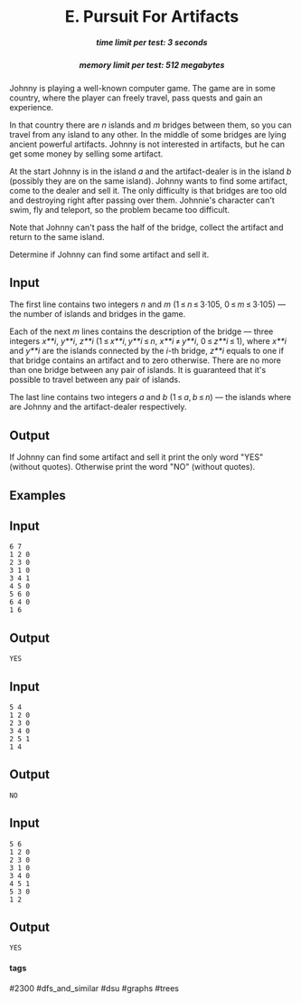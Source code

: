 <h1 style='text-align: center;'> E. Pursuit For Artifacts</h1>

<h5 style='text-align: center;'>time limit per test: 3 seconds</h5>
<h5 style='text-align: center;'>memory limit per test: 512 megabytes</h5>

Johnny is playing a well-known computer game. The game are in some country, where the player can freely travel, pass quests and gain an experience.

In that country there are *n* islands and *m* bridges between them, so you can travel from any island to any other. In the middle of some bridges are lying ancient powerful artifacts. Johnny is not interested in artifacts, but he can get some money by selling some artifact.

At the start Johnny is in the island *a* and the artifact-dealer is in the island *b* (possibly they are on the same island). Johnny wants to find some artifact, come to the dealer and sell it. The only difficulty is that bridges are too old and destroying right after passing over them. Johnnie's character can't swim, fly and teleport, so the problem became too difficult.

Note that Johnny can't pass the half of the bridge, collect the artifact and return to the same island. 

Determine if Johnny can find some artifact and sell it.

## Input

The first line contains two integers *n* and *m* (1 ≤ *n* ≤ 3·105, 0 ≤ *m* ≤ 3·105) — the number of islands and bridges in the game.

Each of the next *m* lines contains the description of the bridge — three integers *x**i*, *y**i*, *z**i* (1 ≤ *x**i*, *y**i* ≤ *n*, *x**i* ≠ *y**i*, 0 ≤ *z**i* ≤ 1), where *x**i* and *y**i* are the islands connected by the *i*-th bridge, *z**i* equals to one if that bridge contains an artifact and to zero otherwise. There are no more than one bridge between any pair of islands. It is guaranteed that it's possible to travel between any pair of islands.

The last line contains two integers *a* and *b* (1 ≤ *a*, *b* ≤ *n*) — the islands where are Johnny and the artifact-dealer respectively.

## Output

If Johnny can find some artifact and sell it print the only word "YES" (without quotes). Otherwise print the word "NO" (without quotes).

## Examples

## Input


```
6 7  
1 2 0  
2 3 0  
3 1 0  
3 4 1  
4 5 0  
5 6 0  
6 4 0  
1 6  

```
## Output


```
YES  

```
## Input


```
5 4  
1 2 0  
2 3 0  
3 4 0  
2 5 1  
1 4  

```
## Output


```
NO  

```
## Input


```
5 6  
1 2 0  
2 3 0  
3 1 0  
3 4 0  
4 5 1  
5 3 0  
1 2  

```
## Output


```
YES  

```


#### tags 

#2300 #dfs_and_similar #dsu #graphs #trees 